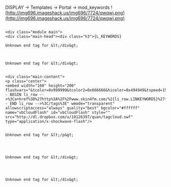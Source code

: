 DISPLAY → Templates → Portal → mod\_keywords
![http://img696.imageshack.us/img696/7724/qwqwj.png](http://img696.imageshack.us/img696/7724/qwqwj.png)
```

<div class="module main">
<div class="main-head"><div class="h3">{L_KEYWORDS}

Unknown end tag for &lt;/div&gt;



Unknown end tag for &lt;/div&gt;


<div class="main-content">
<p class="center">
<embed width="160" height="200" flashvars="&tcolor=0x999999&tcolor2=0x666666&hicolor=0x494949&tspeed=150&fontFace=Electrolize&distr=true&mode=tags&tagcloud=%3Ctags%3E<!-- BEGIN li_row -->%3Ca+href%3D%27http%3A%2F%2Fwww.skin4fm.com/%2{li_row.LINKEYWORDS}%27+style%3D%27{li_row.SIZE}%27%3E{li_row.KEYWORDS}%3C/a%3E<!-- END li_row -->%3C/tags%3E" wmode="transparent" allowscriptaccess="always" quality="best" bgcolor="#ffffff" name="vbCloudFlash" id="vbCloudFlash" style="" src="http://dl.dropbox.com/u/10126397/quan/tagcloud.swf" type="application/x-shockwave-flash"/>


Unknown end tag for &lt;/p&gt;




Unknown end tag for &lt;/div&gt;




Unknown end tag for &lt;/div&gt;




```